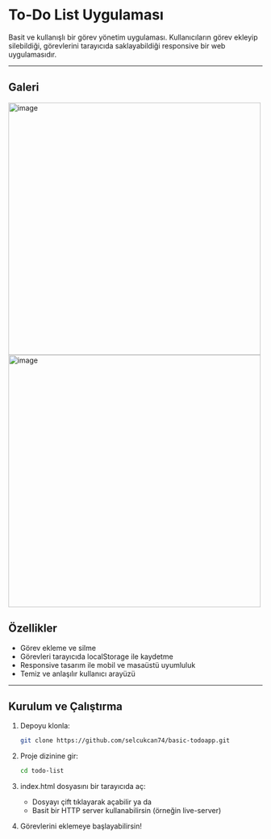 # To-Do List Uygulaması

Basit ve kullanışlı bir görev yönetim uygulaması. Kullanıcıların görev ekleyip silebildiği, görevlerini tarayıcıda saklayabildiği responsive bir web uygulamasıdır.

---

## Galeri
<img width="auto" height="500" alt="image" src="https://github.com/user-attachments/assets/62d92182-b5fb-4c47-985a-c0cb7e00baad" />
<img width="auto" height="500" alt="image" src="https://github.com/user-attachments/assets/96f0b3d7-f83c-42c6-a92f-5b843f77f9c7" />


## Özellikler

- Görev ekleme ve silme
- Görevleri tarayıcıda localStorage ile kaydetme
- Responsive tasarım ile mobil ve masaüstü uyumluluk
- Temiz ve anlaşılır kullanıcı arayüzü

---

## Kurulum ve Çalıştırma

1. Depoyu klonla:  
   ```bash
   git clone https://github.com/selcukcan74/basic-todoapp.git

2. Proje dizinine gir:
   ```bash
   cd todo-list

3. index.html dosyasını bir tarayıcıda aç:
   - Dosyayı çift tıklayarak açabilir ya da
   - Basit bir HTTP server kullanabilirsin (örneğin live-server)
  
4. Görevlerini eklemeye başlayabilirsin!
